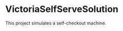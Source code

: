 VictoriaSelfServeSolution
=========================

This project simulates a self-checkout machine.